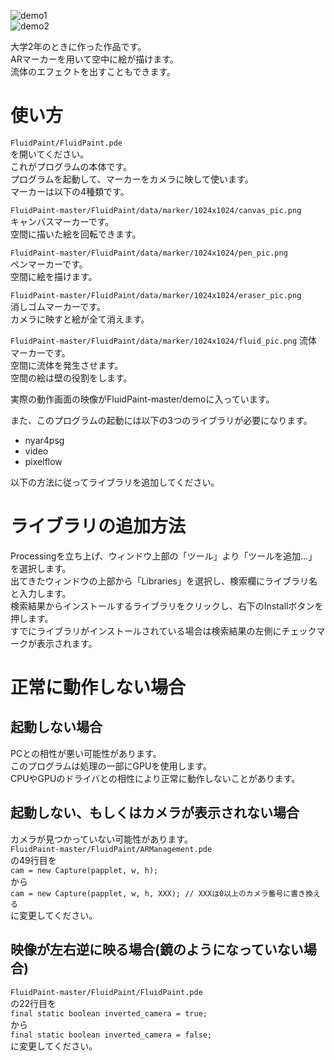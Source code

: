![demo1](https://github.com/wakewakame/FluidPaint/blob/master/demo/demo1.gif?raw=true)  
![demo2](https://github.com/wakewakame/FluidPaint/blob/master/demo/demo2.gif?raw=true)  

大学2年のときに作った作品です。  
ARマーカーを用いて空中に絵が描けます。  
流体のエフェクトを出すこともできます。  

# 使い方
`FluidPaint/FluidPaint.pde`  
を開いてください。  
これがプログラムの本体です。  
プログラムを起動して、マーカーをカメラに映して使います。  
マーカーは以下の4種類です。  
  
`FluidPaint-master/FluidPaint/data/marker/1024x1024/canvas_pic.png`  
キャンバスマーカーです。  
空間に描いた絵を回転できます。  
  
`FluidPaint-master/FluidPaint/data/marker/1024x1024/pen_pic.png`  
ペンマーカーです。  
空間に絵を描けます。  
  
`FluidPaint-master/FluidPaint/data/marker/1024x1024/eraser_pic.png`  
消しゴムマーカーです。  
カメラに映すと絵が全て消えます。  
  
`FluidPaint-master/FluidPaint/data/marker/1024x1024/fluid_pic.png`
流体マーカーです。  
空間に流体を発生させます。  
空間の絵は壁の役割をします。  
  
実際の動作画面の映像がFluidPaint-master/demoに入っています。  
  
また、このプログラムの起動には以下の3つのライブラリが必要になります。  

- nyar4psg
- video
- pixelflow

以下の方法に従ってライブラリを追加してください。  

# ライブラリの追加方法
Processingを立ち上げ、ウィンドウ上部の「ツール」より「ツールを追加...」を選択します。  
出てきたウィンドウの上部から「Libraries」を選択し、検索欄にライブラリ名と入力します。  
検索結果からインストールするライブラリをクリックし、右下のInstallボタンを押します。  
すでにライブラリがインストールされている場合は検索結果の左側にチェックマークが表示されます。  

# 正常に動作しない場合
## 起動しない場合
PCとの相性が悪い可能性があります。  
このプログラムは処理の一部にGPUを使用します。  
CPUやGPUのドライバとの相性により正常に動作しないことがあります。  

## 起動しない、もしくはカメラが表示されない場合
カメラが見つかっていない可能性があります。  
`FluidPaint-master/FluidPaint/ARManagement.pde`  
の49行目を  
`cam = new Capture(papplet, w, h);`  
から  
`cam = new Capture(papplet, w, h, XXX); // XXXは0以上のカメラ番号に書き換える`  
に変更してください。  

## 映像が左右逆に映る場合(鏡のようになっていない場合)
`FluidPaint-master/FluidPaint/FluidPaint.pde`  
の22行目を  
`final static boolean inverted_camera = true;`  
から  
`final static boolean inverted_camera = false;`  
に変更してください。  
